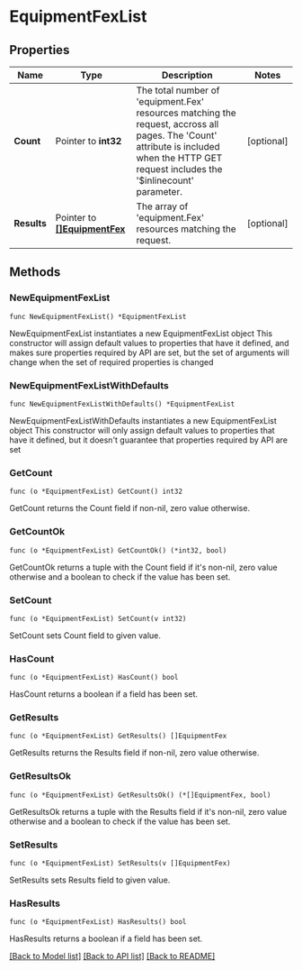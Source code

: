 # EquipmentFexList

## Properties

Name | Type | Description | Notes
------------ | ------------- | ------------- | -------------
**Count** | Pointer to **int32** | The total number of &#39;equipment.Fex&#39; resources matching the request, accross all pages. The &#39;Count&#39; attribute is included when the HTTP GET request includes the &#39;$inlinecount&#39; parameter. | [optional] 
**Results** | Pointer to [**[]EquipmentFex**](equipment.Fex.md) | The array of &#39;equipment.Fex&#39; resources matching the request. | [optional] 

## Methods

### NewEquipmentFexList

`func NewEquipmentFexList() *EquipmentFexList`

NewEquipmentFexList instantiates a new EquipmentFexList object
This constructor will assign default values to properties that have it defined,
and makes sure properties required by API are set, but the set of arguments
will change when the set of required properties is changed

### NewEquipmentFexListWithDefaults

`func NewEquipmentFexListWithDefaults() *EquipmentFexList`

NewEquipmentFexListWithDefaults instantiates a new EquipmentFexList object
This constructor will only assign default values to properties that have it defined,
but it doesn't guarantee that properties required by API are set

### GetCount

`func (o *EquipmentFexList) GetCount() int32`

GetCount returns the Count field if non-nil, zero value otherwise.

### GetCountOk

`func (o *EquipmentFexList) GetCountOk() (*int32, bool)`

GetCountOk returns a tuple with the Count field if it's non-nil, zero value otherwise
and a boolean to check if the value has been set.

### SetCount

`func (o *EquipmentFexList) SetCount(v int32)`

SetCount sets Count field to given value.

### HasCount

`func (o *EquipmentFexList) HasCount() bool`

HasCount returns a boolean if a field has been set.

### GetResults

`func (o *EquipmentFexList) GetResults() []EquipmentFex`

GetResults returns the Results field if non-nil, zero value otherwise.

### GetResultsOk

`func (o *EquipmentFexList) GetResultsOk() (*[]EquipmentFex, bool)`

GetResultsOk returns a tuple with the Results field if it's non-nil, zero value otherwise
and a boolean to check if the value has been set.

### SetResults

`func (o *EquipmentFexList) SetResults(v []EquipmentFex)`

SetResults sets Results field to given value.

### HasResults

`func (o *EquipmentFexList) HasResults() bool`

HasResults returns a boolean if a field has been set.


[[Back to Model list]](../README.md#documentation-for-models) [[Back to API list]](../README.md#documentation-for-api-endpoints) [[Back to README]](../README.md)


